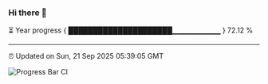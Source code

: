 ### Hi there 👋

⏳ Year progress { █████████████████████▁▁▁▁▁▁▁▁▁ } 72.12 %

---

⏰ Updated on Sun, 21 Sep 2025 05:39:05 GMT

![Progress Bar CI](https://github.com/IshwaranRudhara/GIT-ACTION/workflows/Progress%20Bar%20CI/badge.svg)

